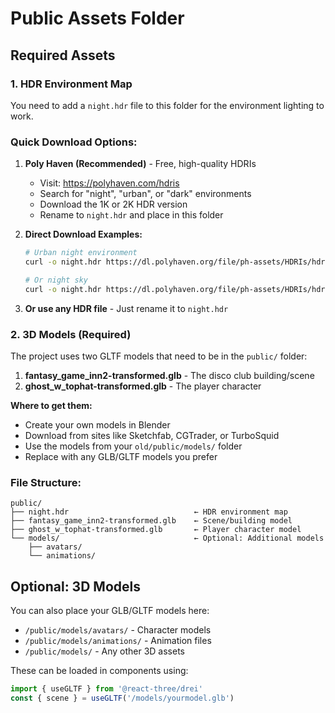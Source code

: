 # Public Assets Folder

## Required Assets

### 1. HDR Environment Map

You need to add a `night.hdr` file to this folder for the environment lighting to work.

### Quick Download Options:

1. **Poly Haven (Recommended)** - Free, high-quality HDRIs
   - Visit: https://polyhaven.com/hdris
   - Search for "night", "urban", or "dark" environments
   - Download the 1K or 2K HDR version
   - Rename to `night.hdr` and place in this folder

2. **Direct Download Examples:**
   ```bash
   # Urban night environment
   curl -o night.hdr https://dl.polyhaven.org/file/ph-assets/HDRIs/hdr/1k/urban_alley_01_1k.hdr
   
   # Or night sky
   curl -o night.hdr https://dl.polyhaven.org/file/ph-assets/HDRIs/hdr/1k/moonless_golf_1k.hdr
   ```

3. **Or use any HDR file** - Just rename it to `night.hdr`

### 2. 3D Models (Required)

The project uses two GLTF models that need to be in the `public/` folder:

1. **fantasy_game_inn2-transformed.glb** - The disco club building/scene
2. **ghost_w_tophat-transformed.glb** - The player character

**Where to get them:**
- Create your own models in Blender
- Download from sites like Sketchfab, CGTrader, or TurboSquid
- Use the models from your `old/public/models/` folder
- Replace with any GLB/GLTF models you prefer

### File Structure:
```
public/
├── night.hdr                            ← HDR environment map
├── fantasy_game_inn2-transformed.glb    ← Scene/building model
├── ghost_w_tophat-transformed.glb       ← Player character model
└── models/                              ← Optional: Additional models
    ├── avatars/
    └── animations/
```

## Optional: 3D Models

You can also place your GLB/GLTF models here:
- `/public/models/avatars/` - Character models
- `/public/models/animations/` - Animation files
- `/public/models/` - Any other 3D assets

These can be loaded in components using:
```jsx
import { useGLTF } from '@react-three/drei'
const { scene } = useGLTF('/models/yourmodel.glb')
```

